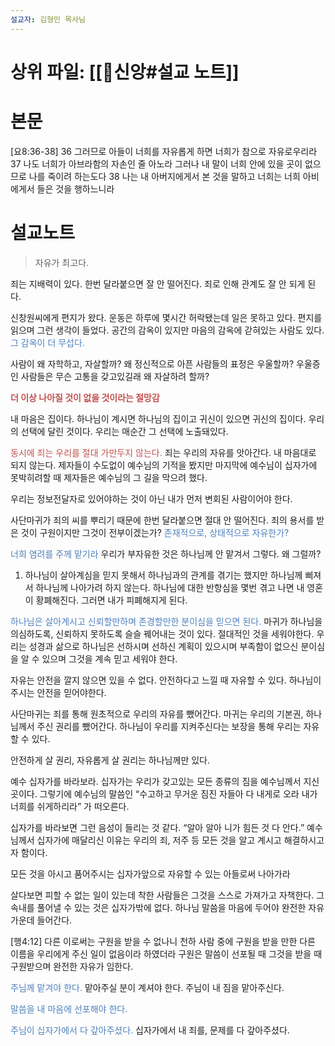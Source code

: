 ```yaml
---
설교자: 김형민 목사님
---
```

# 상위 파일: [[🧭신앙#설교 노트]]

# 본문
[요8:36-38]
36 그러므로 아들이 너희를 자유롭게 하면 너희가 참으로 자유로우리라
37 나도 너희가 아브라함의 자손인 줄 아노라 그러나 내 말이 너희 안에 있을 곳이 없으므로 나를 죽이려 하는도다
38 나는 내 아버지에게서 본 것을 말하고 너희는 너희 아비에게서 들은 것을 행하느니라

# 설교노트
> 자유가 최고다.

죄는 지배력이 있다.
한번 달라붙으면 잘 안 떨어진다.
죄로 인해 관계도 잘 안 되게 된다.

신창원씨에게 편지가 왔다.
운동은 하루에 몇시간 허락됐는데 일은 못하고 있다.
편지를 읽으며 그런 생각이 들었다.
공간의 감옥이 있지만 마음의 감옥에 갇혀있는 사람도 있다.
<font color="#4f81bd">그 감옥이 더 무섭다.</font>

사람이 왜 자학하고, 자살할까?
왜 정신적으로 아픈 사람들의 표정은 우울할까?
우울증인 사람들은 무슨 고통을 갖고있길래 왜 자살하려 할까?

<span style=" color:#c0504d; font-weight:bold">더 이상 나아질 것이 없을 것이라는 절망감</font>

내 마음은 집이다.
하나님이 계시면 하나님의 집이고 귀신이 있으면 귀신의 집이다.
우리의 선택에 달린 것이다.
우리는 매순간 그 선택에 노출돼있다.

<font color="#c0504d">동시에 죄는 우리를 절대 가만두지 않는다.</font>
죄는 우리의 자유를 앗아간다. 내 마음대로 되지 않는다.
제자들이 수도없이 예수님의 기적을 봤지만 마지막에 예수님이 십자가에 못박히려할 때 제자들은 예수님의 그 길을 막으려 했다.

우리는 정보전달자로 있어야하는 것이 아닌 내가 먼저 변회된 사람이어야 한다.

사단마귀가 죄의 씨를 뿌리기 때문에 한번 달라붙으면 절대 안 떨어진다.
죄의 용서를 받은 것이 구원이지만 그것이 전부이겠는가?
<font color="#4f81bd">존재적으로, 상태적으로 자유한가?</font>

<font color="#4f81bd">너희 염려를 주께 맡기라</font>
우리가 부자유한 것은 하나님께 안 맡겨서 그렇다.
왜 그럴까?
1. 하나님이 살아계심을 믿지 못해서
하나님과의 관계를 겪기는 했지만 하나님께 삐져서 하나님께 나아가려 하지 않는다.
하나님에 대한 반항심을 몇번 겪고 나면 내 영혼이 황폐해진다. 그러면 내가 피폐해지게 된다.

<font color="#4f81bd">하나님은 살아계시고 신뢰할만하며 존경할만한 분이심을 믿으면 된다.</font>
마귀가 하나님을 의심하도록, 신뢰하지 못하도록 슬슬 꿰어내는 것이 있다.
절대적인 것을 세워야한다.
우리는 성경과 삶으로 하나님은 선하시며 선하신 계획이 있으시며 부족함이 없으신 분이심을 알 수 있으며 그것을 계속 믿고 세워야 한다.

자유는 안전을 깔지 않으면 있을 수 없다.
안전하다고 느낄 때 자유할 수 있다.
하나님이 주시는 안전을 믿어야한다.

사단마귀는 죄를 통해 원초적으로 우리의 자유를 뺐어간다.
마귀는 우리의 기본권, 하나님께서 주신 권리를 뺐어간다.
하나님이 우리를 지켜주신다는 보장을 통해 우리는 자유할 수 있다.

안전하게 살 권리, 자유롭게 살 권리는 하나님께만 있다.

예수 십자가를 바라보라.
십자가는 우리가 갖고있는 모든 종류의 짐을 예수님께서 지신 곳이다.
그렇기에 예수님의 말씀인 “수고하고 무거운 짐진 자들아 다 내게로 오라 내가 너희를 쉬게하리라” 가 떠오른다.

십자가를 바라보면 그런 음성이 들리는 것 같다.
“알아 알아 니가 힘든 것 다 안다.”
예수님께서 십자가에 매달리신 이유는 우리의 죄, 저주 등 모든 것을 알고 계시고 해결하시고자 함이다.

모든 것을 아시고 품어주시는 십자가앞으로 자유할 수 있는 아들로써 나아가라

살다보면 피할 수 없는 일이 있는데 착한 사람들은 그것을 스스로 가져가고 자책한다.
그 속내를 풀어낼 수 있는 것은 십자가밖에 없다.
하나님 말씀을 마음에 두어야 완전한 자유가운데 들어간다.

[행4:12] 다른 이로써는 구원을 받을 수 없나니 천하 사람 중에 구원을 받을 만한 다른 이름을 우리에게 주신 일이 없음이라 하였더라
구원은 말씀이 선포될 때 그것을 받을 때 구원받으며 완전한 자유가 임한다.

<font color="#4f81bd">주님께 맡겨야 한다.</font>
맡아주실 분이 계셔야 한다.
주님이 내 짐을 맡아주신다.

<font color="#4f81bd">말씀을 내 마음에 선포해야 한다.</font>

<font color="#4f81bd">주님이 십자가에서 다 갚아주셨다.</font>
십자가에서 내 죄를, 문제를 다 갚아주셨다.
